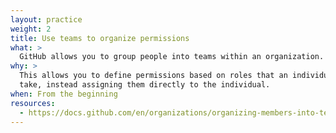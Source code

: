 ```yaml
---
layout: practice
weight: 2
title: Use teams to organize permissions
what: >
  GitHub allows you to group people into teams within an organization.
why: >
  This allows you to define permissions based on roles that an individual might
  take, instead assigning them directly to the individual.
when: From the beginning
resources:
  - https://docs.github.com/en/organizations/organizing-members-into-teams/about-teams
---
```

